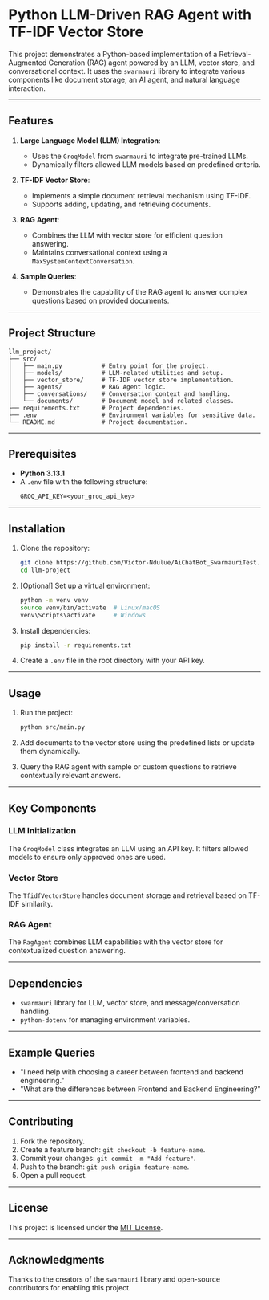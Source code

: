 # Python LLM-Driven RAG Agent with TF-IDF Vector Store

This project demonstrates a Python-based implementation of a Retrieval-Augmented Generation (RAG) agent powered by an LLM, vector store, and conversational context. It uses the `swarmauri` library to integrate various components like document storage, an AI agent, and natural language interaction.

---

## Features

1. **Large Language Model (LLM) Integration**:
   - Uses the `GroqModel` from `swarmauri` to integrate pre-trained LLMs.
   - Dynamically filters allowed LLM models based on predefined criteria.

2. **TF-IDF Vector Store**:
   - Implements a simple document retrieval mechanism using TF-IDF.
   - Supports adding, updating, and retrieving documents.

3. **RAG Agent**:
   - Combines the LLM with vector store for efficient question answering.
   - Maintains conversational context using a `MaxSystemContextConversation`.

4. **Sample Queries**:
   - Demonstrates the capability of the RAG agent to answer complex questions based on provided documents.

---

## Project Structure

```plaintext
llm_project/
├── src/
│   ├── main.py           # Entry point for the project.
│   ├── models/           # LLM-related utilities and setup.
│   ├── vector_store/     # TF-IDF vector store implementation.
│   ├── agents/           # RAG Agent logic.
│   ├── conversations/    # Conversation context and handling.
│   └── documents/        # Document model and related classes.
├── requirements.txt      # Project dependencies.
├── .env                  # Environment variables for sensitive data.
└── README.md             # Project documentation.
```

---

## Prerequisites

- **Python 3.13.1**
- A `.env` file with the following structure:
  ```
  GROQ_API_KEY=<your_groq_api_key>
  ```

---

## Installation

1. Clone the repository:
   ```bash
   git clone https://github.com/Victor-Ndulue/AiChatBot_SwarmauriTest.git
   cd llm-project
   ```

2. [Optional] Set up a virtual environment:
   ```bash
   python -m venv venv
   source venv/bin/activate  # Linux/macOS
   venv\Scripts\activate     # Windows
   ```

3. Install dependencies:
   ```bash
   pip install -r requirements.txt
   ```

4. Create a `.env` file in the root directory with your API key.

---

## Usage

1. Run the project:
   ```bash
   python src/main.py
   ```

2. Add documents to the vector store using the predefined lists or update them dynamically.

3. Query the RAG agent with sample or custom questions to retrieve contextually relevant answers.

---

## Key Components

### LLM Initialization
The `GroqModel` class integrates an LLM using an API key. It filters allowed models to ensure only approved ones are used.

### Vector Store
The `TfidfVectorStore` handles document storage and retrieval based on TF-IDF similarity.

### RAG Agent
The `RagAgent` combines LLM capabilities with the vector store for contextualized question answering.

---

## Dependencies

- `swarmauri` library for LLM, vector store, and message/conversation handling.
- `python-dotenv` for managing environment variables.

---

## Example Queries

- "I need help with choosing a career between frontend and backend engineering."
- "What are the differences between Frontend and Backend Engineering?"

---

## Contributing

1. Fork the repository.
2. Create a feature branch: `git checkout -b feature-name`.
3. Commit your changes: `git commit -m "Add feature"`.
4. Push to the branch: `git push origin feature-name`.
5. Open a pull request.

---

## License

This project is licensed under the [MIT License](LICENSE).

---

## Acknowledgments

Thanks to the creators of the `swarmauri` library and open-source contributors for enabling this project.
